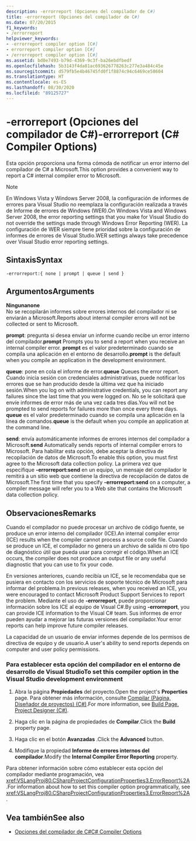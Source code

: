 ```yaml
---
description: -errorreport (Opciones del compilador de C#)
title: -errorreport (Opciones del compilador de C#)
ms.date: 07/20/2015
f1_keywords:
- /errorreport
helpviewer_keywords:
- -errorreport compiler option [C#]
- errorreport compiler option [C#]
- /errorreport compiler option [C#]
ms.assetid: bd0e7493-b79d-4369-9c3f-ba26ebdfbedf
ms.openlocfilehash: 5b3143f4da81ac693626778263c277e3a484c45e
ms.sourcegitcommit: d579fb5e4b46745fd0f1f8874c94c6469ce58604
ms.translationtype: HT
ms.contentlocale: es-ES
ms.lasthandoff: 08/30/2020
ms.locfileid: "89125727"
---
```

# <a name="-errorreport-c-compiler-options"></a><span data-ttu-id="f5653-103">-errorreport (Opciones del compilador de C#)</span><span class="sxs-lookup"><span data-stu-id="f5653-103">-errorreport (C# Compiler Options)</span></span>
<span data-ttu-id="f5653-104">Esta opción proporciona una forma cómoda de notificar un error interno del compilador de C# a Microsoft.</span><span class="sxs-lookup"><span data-stu-id="f5653-104">This option provides a convenient way to report a C# internal compiler error to Microsoft.</span></span>

> [!NOTE]
> <span data-ttu-id="f5653-105">En Windows Vista y Windows Server 2008, la configuración de informes de errores para Visual Studio no reemplaza la configuración realizada a través de Informe de errores de Windows (WER).</span><span class="sxs-lookup"><span data-stu-id="f5653-105">On Windows Vista and Windows Server 2008, the error reporting settings that you make for Visual Studio do not override the settings made through Windows Error Reporting (WER).</span></span> <span data-ttu-id="f5653-106">La configuración de WER siempre tiene prioridad sobre la configuración de informes de errores de Visual Studio.</span><span class="sxs-lookup"><span data-stu-id="f5653-106">WER settings always take precedence over Visual Studio error reporting settings.</span></span>

## <a name="syntax"></a><span data-ttu-id="f5653-107">Sintaxis</span><span class="sxs-lookup"><span data-stu-id="f5653-107">Syntax</span></span>

```console
-errorreport:{ none | prompt | queue | send }
```

## <a name="arguments"></a><span data-ttu-id="f5653-108">Argumentos</span><span class="sxs-lookup"><span data-stu-id="f5653-108">Arguments</span></span>
 <span data-ttu-id="f5653-109">**Ninguna**</span><span class="sxs-lookup"><span data-stu-id="f5653-109">**none**</span></span>  
 <span data-ttu-id="f5653-110">No se recopilarán informes sobre errores internos del compilador ni se enviarán a Microsoft.</span><span class="sxs-lookup"><span data-stu-id="f5653-110">Reports about internal compiler errors will not be collected or sent to Microsoft.</span></span>

 <span data-ttu-id="f5653-111">**prompt**: pregunta si desea enviar un informe cuando recibe un error interno del compilador.</span><span class="sxs-lookup"><span data-stu-id="f5653-111">**prompt** Prompts you to send a report when you receive an internal compiler error.</span></span> <span data-ttu-id="f5653-112">**prompt** es el valor predeterminado cuando se compila una aplicación en el entorno de desarrollo.</span><span class="sxs-lookup"><span data-stu-id="f5653-112">**prompt** is the default when you compile an application in the development environment.</span></span>

 <span data-ttu-id="f5653-113">**queue**: pone en cola el informe de error.</span><span class="sxs-lookup"><span data-stu-id="f5653-113">**queue** Queues the error report.</span></span> <span data-ttu-id="f5653-114">Cuando inicia sesión con credenciales administrativas, puede notificar los errores que se han producido desde la última vez que ha iniciado sesión.</span><span class="sxs-lookup"><span data-stu-id="f5653-114">When you log on with administrative credentials, you can report any failures since the last time that you were logged on.</span></span> <span data-ttu-id="f5653-115">No se le solicitará que envíe informes de error más de una vez cada tres días.</span><span class="sxs-lookup"><span data-stu-id="f5653-115">You will not be prompted to send reports for failures more than once every three days.</span></span> <span data-ttu-id="f5653-116">**queue** es el valor predeterminado cuando se compila una aplicación en la línea de comandos.</span><span class="sxs-lookup"><span data-stu-id="f5653-116">**queue** is the default when you compile an application at the command line.</span></span>

 <span data-ttu-id="f5653-117">**send**: envía automáticamente informes de errores internos del compilador a Microsoft.</span><span class="sxs-lookup"><span data-stu-id="f5653-117">**send** Automatically sends reports of internal compiler errors to Microsoft.</span></span> <span data-ttu-id="f5653-118">Para habilitar esta opción, debe aceptar la directiva de recopilación de datos de Microsoft.</span><span class="sxs-lookup"><span data-stu-id="f5653-118">To enable this option, you must first agree to the Microsoft data collection policy.</span></span> <span data-ttu-id="f5653-119">La primera vez que especifique **-errorreport:send** en un equipo, un mensaje del compilador le remitirá a un sitio web que contiene la directiva de recopilación de datos de Microsoft.</span><span class="sxs-lookup"><span data-stu-id="f5653-119">The first time that you specify **-errorreport:send** on a computer, a compiler message will refer you to a Web site that contains the Microsoft data collection policy.</span></span>

## <a name="remarks"></a><span data-ttu-id="f5653-120">Observaciones</span><span class="sxs-lookup"><span data-stu-id="f5653-120">Remarks</span></span>
 <span data-ttu-id="f5653-121">Cuando el compilador no puede procesar un archivo de código fuente, se produce un error interno del compilador (ICE).</span><span class="sxs-lookup"><span data-stu-id="f5653-121">An internal compiler error (ICE) results when the compiler cannot process a source code file.</span></span> <span data-ttu-id="f5653-122">Cuando se produce un ICE, el compilador no genera un archivo de salida ni otro tipo de diagnóstico útil que pueda usar para corregir el código.</span><span class="sxs-lookup"><span data-stu-id="f5653-122">When an ICE occurs, the compiler does not produce an output file or any useful diagnostic that you can use to fix your code.</span></span>

 <span data-ttu-id="f5653-123">En versiones anteriores, cuando recibía un ICE, se le recomendaba que se pusiera en contacto con los servicios de soporte técnico de Microsoft para informar del problema.</span><span class="sxs-lookup"><span data-stu-id="f5653-123">In previous releases, when you received an ICE, you were encouraged to contact Microsoft Product Support Services to report the problem.</span></span> <span data-ttu-id="f5653-124">Mediante el uso de **-errorreport**, puede proporcionar información sobre los ICE al equipo de Visual C#.</span><span class="sxs-lookup"><span data-stu-id="f5653-124">By using **-errorreport**, you can provide ICE information to the Visual C# team.</span></span> <span data-ttu-id="f5653-125">Sus informes de error pueden ayudar a mejorar las futuras versiones del compilador.</span><span class="sxs-lookup"><span data-stu-id="f5653-125">Your error reports can help improve future compiler releases.</span></span>

 <span data-ttu-id="f5653-126">La capacidad de un usuario de enviar informes depende de los permisos de directiva de equipo y de usuario.</span><span class="sxs-lookup"><span data-stu-id="f5653-126">A user's ability to send reports depends on computer and user policy permissions.</span></span>

### <a name="to-set-this-compiler-option-in-the-visual-studio-development-environment"></a><span data-ttu-id="f5653-127">Para establecer esta opción del compilador en el entorno de desarrollo de Visual Studio</span><span class="sxs-lookup"><span data-stu-id="f5653-127">To set this compiler option in the Visual Studio development environment</span></span>

1. <span data-ttu-id="f5653-128">Abra la página **Propiedades** del proyecto.</span><span class="sxs-lookup"><span data-stu-id="f5653-128">Open the project's **Properties** page.</span></span> <span data-ttu-id="f5653-129">Para obtener más información, consulte [Compilar (Página, Diseñador de proyectos) (C#)](/visualstudio/ide/reference/build-page-project-designer-csharp).</span><span class="sxs-lookup"><span data-stu-id="f5653-129">For more information, see [Build Page, Project Designer (C#)](/visualstudio/ide/reference/build-page-project-designer-csharp).</span></span>

2. <span data-ttu-id="f5653-130">Haga clic en la página de propiedades de **Compilar**.</span><span class="sxs-lookup"><span data-stu-id="f5653-130">Click the **Build** property page.</span></span>

3. <span data-ttu-id="f5653-131">Haga clic en el botón **Avanzadas** .</span><span class="sxs-lookup"><span data-stu-id="f5653-131">Click the **Advanced** button.</span></span>

4. <span data-ttu-id="f5653-132">Modifique la propiedad **Informe de errores internos del compilador**.</span><span class="sxs-lookup"><span data-stu-id="f5653-132">Modify the **Internal Compiler Error Reporting** property.</span></span>

 <span data-ttu-id="f5653-133">Para obtener información sobre cómo establecer esta opción del compilador mediante programación, vea <xref:VSLangProj80.CSharpProjectConfigurationProperties3.ErrorReport%2A>.</span><span class="sxs-lookup"><span data-stu-id="f5653-133">For information about how to set this compiler option programmatically, see <xref:VSLangProj80.CSharpProjectConfigurationProperties3.ErrorReport%2A>.</span></span>

## <a name="see-also"></a><span data-ttu-id="f5653-134">Vea también</span><span class="sxs-lookup"><span data-stu-id="f5653-134">See also</span></span>

- [<span data-ttu-id="f5653-135">Opciones del compilador de C#</span><span class="sxs-lookup"><span data-stu-id="f5653-135">C# Compiler Options</span></span>](./index.md)
